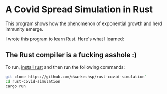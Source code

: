 # A Covid Spread Simulation in Rust

This program shows how the phenomenon of exponential growth and herd immunity emerge.

I wrote this program to learn Rust. Here's what I learned:

## The Rust compiler is a fucking asshole :)

To run, [install rust](https://www.rust-lang.org/tools/install) and then run the following commands:

```bash
git clone https://github.com/dwarkeshsp/rust-covid-simulation`
cd rust-covid-simulation
cargo run
```
